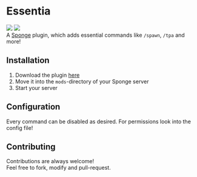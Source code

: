 # Essentia
![](https://img.shields.io/static/v1?label=Sponge&message=7.2&color=%23c3a206&style=flat-square)
![](https://img.shields.io/badge/version-v1.0-yellow?style=flat-square) \
A [Sponge](https://spongepowered.org) plugin, which adds essential commands like `/spawn`, `/tpa` and more!

## Installation
1. Download the plugin [here](https://github.com/sudo200/Essentia/releases/latest)
2. Move it into the `mods`-directory of your Sponge server
3. Start your server

## Configuration
Every command can be disabled as desired.
For permissions look into the config file!


## Contributing
Contributions are always welcome! \
Feel free to fork, modify and pull-request.
